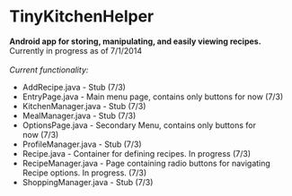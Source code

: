TinyKitchenHelper
=================

<b>Android app for storing, manipulating, and easily viewing recipes.</b> <br>
Currently in progress as of 7/1/2014 <br>
<br>
<em>Current functionality:</em>
<ul>
<li>AddRecipe.java - Stub&nbsp;(7/3)</li>
<li>EntryPage.java - Main menu page, contains only buttons for now&nbsp;(7/3)</li>
<li>KitchenManager.java - Stub&nbsp;(7/3)</li>
<li>MealManager.java - Stub&nbsp;(7/3)</li>
<li>OptionsPage.java - Secondary Menu, contains only buttons for now&nbsp;(7/3)</li>
<li>ProfileManager.java - Stub&nbsp;(7/3)</li>
<li>Recipe.java - Container for defining recipes. In progress&nbsp;(7/3)</li>
<li>RecipeManager.java - Page containing radio buttons for navigating Recipe options. In progress.&nbsp;(7/3)</li>
<li>ShoppingManager.java - Stub&nbsp;(7/3)</li>
</ul>
